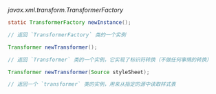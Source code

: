 *javax.xml.transform.TransformerFactory*
```java
static TransformerFactory newInstance();

// 返回 `TransformerFactory` 类的一个实例

Transformer newTransformer();

// 返回 `Transformer` 类的一个实例，它实现了标识符转换（不做任何事情的转换）

Transformer newTransformer(Source styleSheet);

// 返回一个 `transformer` 类的实例，用来从指定的源中读取样式表

```